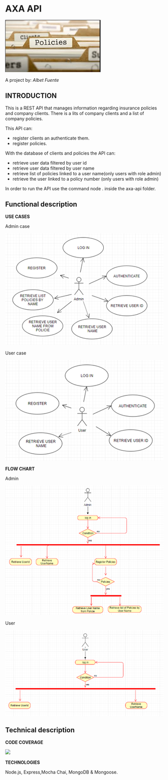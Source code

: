 # AXA API

![](axa-doc/images/policies.PNG)

A project by: 
*Albet Fuente*


## INTRODUCTION
This is a REST API that manages information regarding insurance policies and company clients.
There is a lits of company clients and a list of company policies.

This API can:
* register clients an authenticate them.
* register policies.

With the database of clients and policies the API can:
* retrieve user data filtered by user id
* retrieve user data filtered by user name
* retrieve list of policies linked to a user name(only users with role admin)
* retrieve the user linked to a policy number (only users with role admin)

In order to run the API use the command node . inside the axa-api folder.


## Functional description

**USE CASES**

Admin case

![](axa-doc/images/usecasesAdmin.PNG)

User case

![](axa-doc/images/usecasesClient.PNG)

**FLOW CHART**

Admin

![](axa-doc/images/flowChartAdmin.PNG)

User

![](axa-doc/images/flowChartUser.PNG)

## Technical description

<!-- **BLOCK DIAGRAM**

![](axa-doc/images/BlockDiagram.PNG)

**COMPONENTS**

![](axa-doc/images/components-final.PNG)

**DATA MODEL**

![](axa-doc/images/dataModelUpdate.PNG) -->

**CODE COVERAGE**

<!-- ![Coverage](https://img.shields.io/badge/Coverage-96%25-green.svg) -->


![](skyshop-doc/images/test-coverage-api.PNG)

**TECHNOLOGIES**

Node.js, Express,Mocha Chai, MongoDB & Mongoose.
